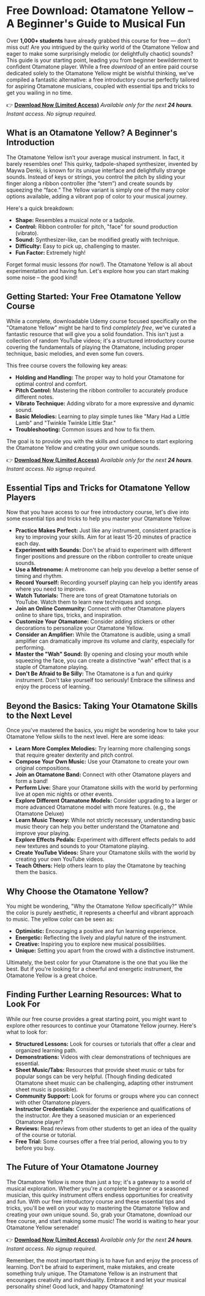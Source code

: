 # Free Download: Otamatone Yellow – A Beginner's Guide to Musical Fun

Over **1,000+ students** have already grabbed this course for free — don’t miss out!
Are you intrigued by the quirky world of the Otamatone Yellow and eager to make some surprisingly melodic (or delightfully chaotic) sounds? This guide is your starting point, leading you from beginner bewilderment to confident Otamatone player. While a free *download* of an entire paid course dedicated solely to the Otamatone Yellow might be wishful thinking, we've compiled a fantastic alternative: a free introductory course perfectly tailored for aspiring Otamatone musicians, coupled with essential tips and tricks to get you wailing in no time.

👉 [**Download Now (Limited Access)**](https://udemywork.com/otamatone-yellow)
_Available only for the next **24 hours**. Instant access. No signup required._

## What is an Otamatone Yellow? A Beginner's Introduction

The Otamatone Yellow isn’t your average musical instrument. In fact, it barely resembles one! This quirky, tadpole-shaped synthesizer, invented by Maywa Denki, is known for its unique interface and delightfully strange sounds. Instead of keys or strings, you control the pitch by sliding your finger along a ribbon controller (the “stem”) and create sounds by squeezing the “face.” The Yellow variant is simply one of the many color options available, adding a vibrant pop of color to your musical journey.

Here's a quick breakdown:

*   **Shape:** Resembles a musical note or a tadpole.
*   **Control:** Ribbon controller for pitch, "face" for sound production (vibrato).
*   **Sound:** Synthesizer-like, can be modified greatly with technique.
*   **Difficulty:** Easy to pick up, challenging to master.
*   **Fun Factor:** Extremely high!

Forget formal music lessons (for now!). The Otamatone Yellow is all about experimentation and having fun. Let's explore how you can start making some noise – the good kind!

## Getting Started: Your Free Otamatone Yellow Course

While a complete, downloadable Udemy course focused specifically on the "Otamatone Yellow" might be hard to find *completely free*, we've curated a fantastic resource that will give you a solid foundation. This isn't just a collection of random YouTube videos; it's a structured introductory course covering the fundamentals of playing the Otamatone, including proper technique, basic melodies, and even some fun covers.

This free course covers the following key areas:

*   **Holding and Handling:** The proper way to hold your Otamatone for optimal control and comfort.
*   **Pitch Control:** Mastering the ribbon controller to accurately produce different notes.
*   **Vibrato Technique:** Adding vibrato for a more expressive and dynamic sound.
*   **Basic Melodies:** Learning to play simple tunes like "Mary Had a Little Lamb" and "Twinkle Twinkle Little Star."
*   **Troubleshooting:** Common issues and how to fix them.

The goal is to provide you with the skills and confidence to start exploring the Otamatone Yellow and creating your own unique sounds.

👉 [**Download Now (Limited Access)**](https://udemywork.com/otamatone-yellow)
_Available only for the next **24 hours**. Instant access. No signup required._

## Essential Tips and Tricks for Otamatone Yellow Players

Now that you have access to our free introductory course, let's dive into some essential tips and tricks to help you master your Otamatone Yellow:

*   **Practice Makes Perfect:** Just like any instrument, consistent practice is key to improving your skills. Aim for at least 15-20 minutes of practice each day.
*   **Experiment with Sounds:** Don't be afraid to experiment with different finger positions and pressure on the ribbon controller to create unique sounds.
*   **Use a Metronome:** A metronome can help you develop a better sense of timing and rhythm.
*   **Record Yourself:** Recording yourself playing can help you identify areas where you need to improve.
*   **Watch Tutorials:** There are tons of great Otamatone tutorials on YouTube. Watch them to learn new techniques and songs.
*   **Join an Online Community:** Connect with other Otamatone players online to share tips, tricks, and inspiration.
*   **Customize Your Otamatone:** Consider adding stickers or other decorations to personalize your Otamatone Yellow.
*   **Consider an Amplifier:** While the Otamatone is audible, using a small amplifier can dramatically improve its volume and clarity, especially for performing.
*   **Master the "Wah" Sound:** By opening and closing your mouth while squeezing the face, you can create a distinctive "wah" effect that is a staple of Otamatone playing.
*   **Don't Be Afraid to Be Silly:** The Otamatone is a fun and quirky instrument. Don't take yourself too seriously! Embrace the silliness and enjoy the process of learning.

## Beyond the Basics: Taking Your Otamatone Skills to the Next Level

Once you've mastered the basics, you might be wondering how to take your Otamatone Yellow skills to the next level. Here are some ideas:

*   **Learn More Complex Melodies:** Try learning more challenging songs that require greater dexterity and pitch control.
*   **Compose Your Own Music:** Use your Otamatone to create your own original compositions.
*   **Join an Otamatone Band:** Connect with other Otamatone players and form a band!
*   **Perform Live:** Share your Otamatone skills with the world by performing live at open mic nights or other events.
*   **Explore Different Otamatone Models:** Consider upgrading to a larger or more advanced Otamatone model with more features. (e.g., the Otamatone Deluxe)
*   **Learn Music Theory:** While not strictly necessary, understanding basic music theory can help you better understand the Otamatone and improve your playing.
*   **Explore Effects Pedals:** Experiment with different effects pedals to add new textures and sounds to your Otamatone playing.
*   **Create YouTube Videos:** Share your Otamatone skills with the world by creating your own YouTube videos.
*   **Teach Others:** Help others learn to play the Otamatone by teaching them the basics.

## Why Choose the Otamatone Yellow?

You might be wondering, "Why the Otamatone *Yellow* specifically?" While the color is purely aesthetic, it represents a cheerful and vibrant approach to music. The yellow color can be seen as:

*   **Optimistic:** Encouraging a positive and fun learning experience.
*   **Energetic:** Reflecting the lively and playful nature of the instrument.
*   **Creative:** Inspiring you to explore new musical possibilities.
*   **Unique:** Setting you apart from the crowd with a distinctive instrument.

Ultimately, the best color for your Otamatone is the one that you like the best. But if you're looking for a cheerful and energetic instrument, the Otamatone Yellow is a great choice.

## Finding Further Learning Resources: What to Look For

While our free course provides a great starting point, you might want to explore other resources to continue your Otamatone Yellow journey. Here's what to look for:

*   **Structured Lessons:** Look for courses or tutorials that offer a clear and organized learning path.
*   **Demonstrations:** Videos with clear demonstrations of techniques are essential.
*   **Sheet Music/Tabs:** Resources that provide sheet music or tabs for popular songs can be very helpful. (Though finding dedicated Otamatone sheet music can be challenging, adapting other instrument sheet music is possible).
*   **Community Support:** Look for forums or groups where you can connect with other Otamatone players.
*   **Instructor Credentials:** Consider the experience and qualifications of the instructor. Are they a seasoned musician or an experienced Otamatone player?
*   **Reviews:** Read reviews from other students to get an idea of the quality of the course or tutorial.
*   **Free Trial:** Some courses offer a free trial period, allowing you to try before you buy.

## The Future of Your Otamatone Journey

The Otamatone Yellow is more than just a toy; it's a gateway to a world of musical exploration. Whether you're a complete beginner or a seasoned musician, this quirky instrument offers endless opportunities for creativity and fun. With our free introductory course and these essential tips and tricks, you'll be well on your way to mastering the Otamatone Yellow and creating your own unique sound. So, grab your Otamatone, download our free course, and start making some music! The world is waiting to hear your Otamatone Yellow serenade!

👉 [**Download Now (Limited Access)**](https://udemywork.com/otamatone-yellow)
_Available only for the next **24 hours**. Instant access. No signup required._

Remember, the most important thing is to have fun and enjoy the process of learning. Don't be afraid to experiment, make mistakes, and create something truly unique. The Otamatone Yellow is an instrument that encourages creativity and individuality. Embrace it and let your musical personality shine! Good luck, and happy Otamatoning!
